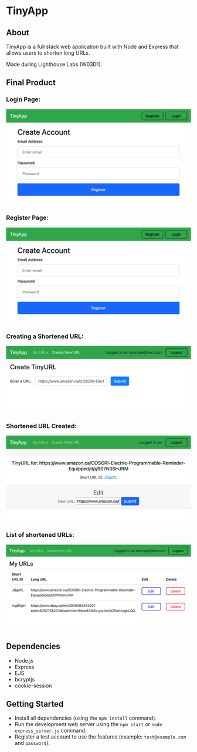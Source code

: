 # TinyApp

## About

TinyApp is a full stack web application built with Node and Express that allows users to shorten long URLs.

Made during Lighthouse Labs (W03D1).

## Final Product

### Login Page:
!["Login"](https://raw.githubusercontent.com/michaelwangcode/tinyapp/master/docs/register.png)

### Register Page:
!["Register"](https://raw.githubusercontent.com/michaelwangcode/tinyapp/master/docs/register.png)

### Creating a Shortened URL:
!["Create"](https://raw.githubusercontent.com/michaelwangcode/tinyapp/master/docs/create1.png)

### Shortened URL Created:
!["Create"](https://raw.githubusercontent.com/michaelwangcode/tinyapp/master/docs/create2.png)

### List of shortened URLs:
!["URLs"](https://raw.githubusercontent.com/michaelwangcode/tinyapp/master/docs/urls.png)


## Dependencies

- Node.js
- Express
- EJS
- bcryptjs
- cookie-session

## Getting Started

- Install all dependencies (using the `npm install` command).
- Run the development web server using the `npm start` or `node express_server.js` command.
- Register a test account to use the features (example: `test@example.com` and `password`).


